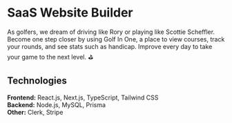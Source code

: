 # SaaS Website Builder
As golfers, we dream of driving like Rory or playing like Scottie Scheffler. Become one step closer by using Golf In One, a place to view courses, track your rounds, and see stats such as handicap. Improve every day to take your game to the next level. ⛳️

## Technologies
**Frontend:**
React.js, Next.js, TypeScript, Tailwind CSS
</br>
**Backend:**
Node.js, MySQL, Prisma
</br>
**Other:**
Clerk, Stripe
